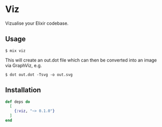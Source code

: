 # Viz

Vizualise your Elixir codebase.

## Usage

```
$ mix viz
```

This will create an out.dot file which can then be converted into an image via GraphViz, e.g.

```
$ dot out.dot -Tsvg -o out.svg
```

## Installation

```elixir
def deps do
  [
    {:viz, "~> 0.1.0"}
  ]
end
```
